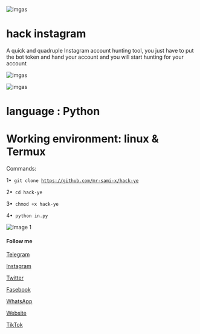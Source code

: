 
![imgas](https://j.top4top.io/p_23396i18j1.jpg)
# hack instagram
A quick and quadruple Instagram account hunting tool, you just have to put the bot token and hand your account and you will start hunting for your account


![imgas](https://d.top4top.io/p_2350ak5ij1.jpg)


![imgas](https://i.top4top.io/p_235042w4x1.jpg)

# language : Python
 

# Working environment: linux & Termux
Commands:

1•<code> git clone https://github.com/mr-sami-x/hack-ye</code>

2•<code> cd hack-ye</code>

3•<code> chmod +x hack-ye</code>

4•<code> python in.py</code>

![Image 1](https://d.top4top.io/p_2350ak5ij1.jpg)
#### Follow me

[Telegram](https://t.me/TYG_TEAM)

[Instagram](https://instagram.com/cyber_77k)

[Twitter](https://twitter.com/Sami_Soft0)

[Fasebook](https://m.facebook.com/TYGTEAM)

[WhatsApp](https://chat.whatsapp.com/FQwDabtQ9iTEuK5L2yyC6u)

[Website](https://cyberyemen.blogspot.com)

[TikTok](tiktok.com/@cyber_77k)
